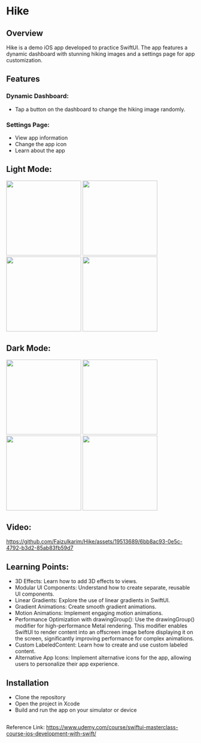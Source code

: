 # Hike


## Overview
Hike is a demo iOS app developed to practice SwiftUI. The app features a dynamic dashboard with stunning hiking images and a settings page for app customization.

## Features
### Dynamic Dashboard: 
- Tap a button on the dashboard to change the hiking image randomly.
### Settings Page:
- View app information
- Change the app icon
- Learn about the app

## Light Mode:

<img src="https://github.com/Faizulkarim/Hike/assets/19513689/0c5bd696-3493-4dcf-b01d-79f735d303c4" width="200" />
<img src="https://github.com/Faizulkarim/Hike/assets/19513689/80f779af-439b-4655-a95e-7b97d5060b65" width="200" />
<img src="https://github.com/Faizulkarim/Hike/assets/19513689/3c196b16-ef5c-487f-852d-09c466c342ce" width="200" />
<img src="https://github.com/Faizulkarim/Hike/assets/19513689/0ad62f34-1865-4e4e-98ce-d09f5264b4c4" width="200" />


## Dark Mode:

<img src="https://github.com/Faizulkarim/Hike/assets/19513689/d2963afd-4ea3-4391-ac74-d77aed5eb5a4" width="200" />
<img src="https://github.com/Faizulkarim/Hike/assets/19513689/f65b3fbd-8a8e-4ec7-a4a0-de1229d928f9" width="200" />
<img src="https://github.com/Faizulkarim/Hike/assets/19513689/d71421eb-5cea-4af0-aac9-cc91e9de13fd" width="200" />
<img src="https://github.com/Faizulkarim/Hike/assets/19513689/555d3b87-e18d-4965-99f3-36531a8af249" width="200" />



## Video:
https://github.com/Faizulkarim/Hike/assets/19513689/6bb8ac93-0e5c-4792-b3d2-85ab83fb59d7


## Learning Points:

- 3D Effects: Learn how to add 3D effects to views.
- Modular UI Components: Understand how to create separate, reusable UI components.
- Linear Gradients: Explore the use of linear gradients in SwiftUI.
- Gradient Animations: Create smooth gradient animations.
- Motion Animations: Implement engaging motion animations.
- Performance Optimization with drawingGroup(): Use the drawingGroup() modifier for high-performance Metal rendering. This modifier enables SwiftUI to render content into an offscreen image before displaying it on the screen, significantly improving performance for complex animations.
- Custom LabeledContent: Learn how to create and use custom labeled content.
- Alternative App Icons: Implement alternative icons for the app, allowing users to personalize their app experience.

## Installation
- Clone the repository
- Open the project in Xcode
- Build and run the app on your simulator or device

## 
## 

Reference Link: https://www.udemy.com/course/swiftui-masterclass-course-ios-development-with-swift/
